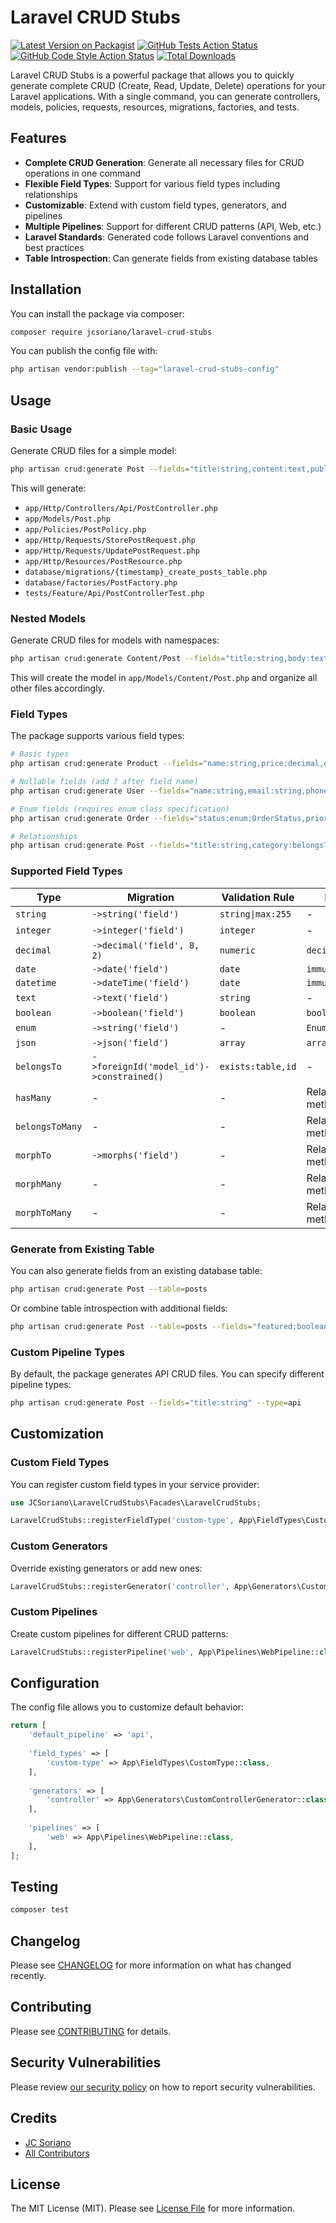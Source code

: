 # Laravel CRUD Stubs

[![Latest Version on Packagist](https://img.shields.io/packagist/v/jcsoriano/laravel-crud-stubs.svg?style=flat-square)](https://packagist.org/packages/jcsoriano/laravel-crud-stubs)
[![GitHub Tests Action Status](https://img.shields.io/github/actions/workflow/status/jcsoriano/laravel-crud-stubs/run-tests.yml?branch=main&label=tests&style=flat-square)](https://github.com/jcsoriano/laravel-crud-stubs/actions?query=workflow%3Arun-tests+branch%3Amain)
[![GitHub Code Style Action Status](https://img.shields.io/github/actions/workflow/status/jcsoriano/laravel-crud-stubs/fix-php-code-style-issues.yml?branch=main&label=code%20style&style=flat-square)](https://github.com/jcsoriano/laravel-crud-stubs/actions?query=workflow%3A"Fix+PHP+code+style+issues"+branch%3Amain)
[![Total Downloads](https://img.shields.io/packagist/dt/jcsoriano/laravel-crud-stubs.svg?style=flat-square)](https://packagist.org/packages/jcsoriano/laravel-crud-stubs)

Laravel CRUD Stubs is a powerful package that allows you to quickly generate complete CRUD (Create, Read, Update, Delete) operations for your Laravel applications. With a single command, you can generate controllers, models, policies, requests, resources, migrations, factories, and tests.

## Features

- **Complete CRUD Generation**: Generate all necessary files for CRUD operations in one command
- **Flexible Field Types**: Support for various field types including relationships
- **Customizable**: Extend with custom field types, generators, and pipelines
- **Multiple Pipelines**: Support for different CRUD patterns (API, Web, etc.)
- **Laravel Standards**: Generated code follows Laravel conventions and best practices
- **Table Introspection**: Can generate fields from existing database tables

## Installation

You can install the package via composer:

```bash
composer require jcsoriano/laravel-crud-stubs
```

You can publish the config file with:

```bash
php artisan vendor:publish --tag="laravel-crud-stubs-config"
```

## Usage

### Basic Usage

Generate CRUD files for a simple model:

```bash
php artisan crud:generate Post --fields="title:string,content:text,published:boolean"
```

This will generate:
- `app/Http/Controllers/Api/PostController.php`
- `app/Models/Post.php`
- `app/Policies/PostPolicy.php`
- `app/Http/Requests/StorePostRequest.php`
- `app/Http/Requests/UpdatePostRequest.php`
- `app/Http/Resources/PostResource.php`
- `database/migrations/{timestamp}_create_posts_table.php`
- `database/factories/PostFactory.php`
- `tests/Feature/Api/PostControllerTest.php`

### Nested Models

Generate CRUD files for models with namespaces:

```bash
php artisan crud:generate Content/Post --fields="title:string,body:text"
```

This will create the model in `app/Models/Content/Post.php` and organize all other files accordingly.

### Field Types

The package supports various field types:

```bash
# Basic types
php artisan crud:generate Product --fields="name:string,price:decimal,description:text,active:boolean,created_date:date,updated_at:datetime,metadata:json"

# Nullable fields (add ? after field name)
php artisan crud:generate User --fields="name:string,email:string,phone?:string"

# Enum fields (requires enum class specification)
php artisan crud:generate Order --fields="status:enum:OrderStatus,priority:enum:Priority"

# Relationships
php artisan crud:generate Post --fields="title:string,category:belongsTo,tags:belongsToMany"
```

### Supported Field Types

| Type | Migration | Validation Rule | Model Cast | Example |
|------|-----------|----------------|------------|---------|
| `string` | `->string('field')` | `string\|max:255` | - | `title:string` |
| `integer` | `->integer('field')` | `integer` | - | `count:integer` |
| `decimal` | `->decimal('field', 8, 2)` | `numeric` | `decimal:2` | `price:decimal` |
| `date` | `->date('field')` | `date` | `immutable_date` | `birth_date:date` |
| `datetime` | `->dateTime('field')` | `date` | `immutable_datetime` | `published_at:datetime` |
| `text` | `->text('field')` | `string` | - | `description:text` |
| `boolean` | `->boolean('field')` | `boolean` | `boolean` | `active:boolean` |
| `enum` | `->string('field')` | - | `EnumClass::class` | `status:enum:Status` |
| `json` | `->json('field')` | `array` | `array` | `metadata:json` |
| `belongsTo` | `->foreignId('model_id')->constrained()` | `exists:table,id` | - | `category:belongsTo` |
| `hasMany` | - | - | Relationship method | `posts:hasMany` |
| `belongsToMany` | - | - | Relationship method | `tags:belongsToMany` |
| `morphTo` | `->morphs('field')` | - | Relationship method | `commentable:morphTo` |
| `morphMany` | - | - | Relationship method | `comments:morphMany` |
| `morphToMany` | - | - | Relationship method | `tags:morphToMany` |

### Generate from Existing Table

You can also generate fields from an existing database table:

```bash
php artisan crud:generate Post --table=posts
```

Or combine table introspection with additional fields:

```bash
php artisan crud:generate Post --table=posts --fields="featured:boolean,tags:belongsToMany"
```

### Custom Pipeline Types

By default, the package generates API CRUD files. You can specify different pipeline types:

```bash
php artisan crud:generate Post --fields="title:string" --type=api
```

## Customization

### Custom Field Types

You can register custom field types in your service provider:

```php
use JCSoriano\LaravelCrudStubs\Facades\LaravelCrudStubs;

LaravelCrudStubs::registerFieldType('custom-type', App\FieldTypes\CustomFieldType::class);
```

### Custom Generators

Override existing generators or add new ones:

```php
LaravelCrudStubs::registerGenerator('controller', App\Generators\CustomControllerGenerator::class);
```

### Custom Pipelines

Create custom pipelines for different CRUD patterns:

```php
LaravelCrudStubs::registerPipeline('web', App\Pipelines\WebPipeline::class);
```

## Configuration

The config file allows you to customize default behavior:

```php
return [
    'default_pipeline' => 'api',
    
    'field_types' => [
        'custom-type' => App\FieldTypes\CustomType::class,
    ],
    
    'generators' => [
        'controller' => App\Generators\CustomControllerGenerator::class,
    ],
    
    'pipelines' => [
        'web' => App\Pipelines\WebPipeline::class,
    ],
];
```

## Testing

```bash
composer test
```

## Changelog

Please see [CHANGELOG](CHANGELOG.md) for more information on what has changed recently.

## Contributing

Please see [CONTRIBUTING](CONTRIBUTING.md) for details.

## Security Vulnerabilities

Please review [our security policy](../../security/policy) on how to report security vulnerabilities.

## Credits

- [JC Soriano](https://github.com/jcsoriano)
- [All Contributors](../../contributors)

## License

The MIT License (MIT). Please see [License File](LICENSE.md) for more information.